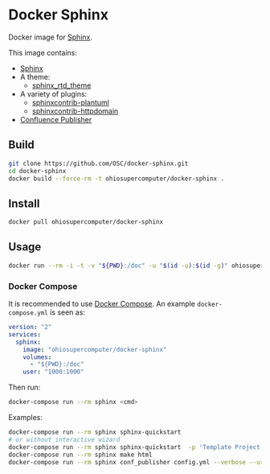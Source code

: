 # Docker Sphinx

Docker image for [Sphinx](http://www.sphinx-doc.org/en/stable/).

This image contains:

- [Sphinx](http://www.sphinx-doc.org/en/stable/)
- A theme:
  - [sphinx_rtd_theme](https://github.com/rtfd/sphinx_rtd_theme)
- A variety of plugins:
  - [sphinxcontrib-plantuml](https://pypi.python.org/pypi/sphinxcontrib-plantuml)
  - [sphinxcontrib-httpdomain](https://pypi.python.org/pypi/sphinxcontrib-httpdomain)
- [Confluence Publisher](https://github.com/Arello-Mobile/confluence-publisher)

## Build

```sh
git clone https://github.com/OSC/docker-sphinx.git
cd docker-sphinx
docker build --force-rm -t ohiosupercomputer/docker-sphinx .
```

## Install

```sh
docker pull ohiosupercomputer/docker-sphinx
```

## Usage

```sh
docker run --rm -i -t -v "${PWD}:/doc" -u "$(id -u):$(id -g)" ohiosupercomputer/docker-sphinx <cmd>
```

### Docker Compose

It is recommended to use [Docker Compose](https://docs.docker.com/compose/). An
example `docker-compose.yml` is seen as:

```yaml
version: "2"
services:
  sphinx:
    image: "ohiosupercomputer/docker-sphinx"
    volumes:
      - "${PWD}:/doc"
    user: "1000:1000"
```

Then run:

```sh
docker-compose run --rm sphinx <cmd>
```

Examples:

```sh
docker-compose run --rm sphinx sphinx-quickstart
# or without interactive wizard
docker-compose run --rm sphinx sphinx-quickstart  -p 'Template Project' -a 'TV 2 PLAY Backend' --sep --dot=. -v 1.0 --suffix=.rst --master=index --extensions=sphinxcontrib.plantuml -q /doc
docker-compose run --rm sphinx make html
docker-compose run --rm sphinx conf_publisher config.yml --verbose --url <confluence url>/wiki --auth <confluence auth> --force
```
